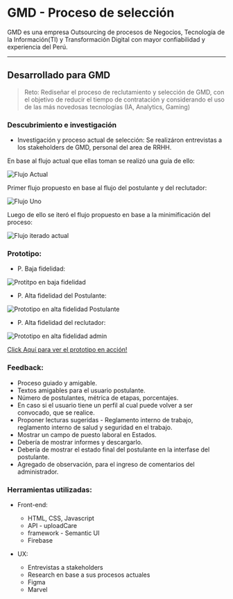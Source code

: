 # GMD - Proceso de selección

GMD es una empresa Outsourcing de procesos de Negocios, Tecnología de la Información(TI) y Transformación Digital con mayor confiabilidad y experiencia del Perú.
___
## Desarrollado para GMD

> Reto: Rediseñar el proceso de reclutamiento y selección de GMD, con el objetivo de reducir el tiempo de contratación y considerando el uso de las más novedosas tecnologías (IA, Analytics, Gaming)

### Descubrimiento e investigación

* Investigación y proceso actual de selección:
Se realizáron entrevistas a los stakeholders de GMD, personal del area de RRHH.

En base al flujo actual que ellas toman se realizó una guía de ello:

![Flujo Actual](assets/image/flujoactual.jpg)

Primer flujo propuesto en base al flujo del postulante y del reclutador:

![Flujo Uno](assets/image/propuesta.jpg)

Luego de ello se iteró el flujo propuesto en base a la minimificación del proceso:

![Flujo iterado actual](assets/image/propuestaiteracion.jpg)

### Prototipo:
* P. Baja fidelidad: 

![Protitpo en baja fidelidad](assets/image/prototipoenBaja.png)

* P. Alta fidelidad del Postulante:

![Prototipo en alta fidelidad Postulante](assets/image/prototipoenAltaPos.PNG)

* P. Alta fidelidad del reclutador:

![Prototipo en alta fidelidad admin](assets/image/prototipoenAltaAdmin.PNG)

[Click Aquí para ver el prototipo en acción!](https://marvelapp.com/cfc6ae4/screen/41132338)

### Feedback:
* Proceso guiado y amigable.
* Textos amigables para el usuario postulante.
* Número de postulantes, métrica de etapas, porcentajes.
* En caso si el usuario tiene un perfil al cual puede volver a ser convocado, que se realice.
* Proponer lecturas sugeridas - Reglamento interno de trabajo, reglamento interno de salud y seguridad en el trabajo.
* Mostrar un campo de puesto laboral en Estados.
* Debería de mostrar informes y descargarlo.
* Debería de mostrar el estado final del postulante en la interfase del postulante.
* Agregado de observación, para el ingreso de comentarios del administrador.

### Herramientas utilizadas:

* Front-end:
   - HTML, CSS, Javascript
   - API - uploadCare
   - framework - Semantic UI 
   - Firebase

* UX:
    - Entrevistas a stakeholders
    - Research en base a sus procesos actuales
    - Figma
    - Marvel
